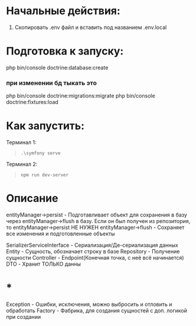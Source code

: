 # Начальные действия:

1. Скопировать .env файл и вставить под названием .env.local

# Подготовка к запуску:

php bin/console doctrine:database:create
### при изменении бд тыкать это
php bin/console doctrine:migrations:migrate
php bin/console doctrine:fixtures:load

# Как запустить:

Терминал 1:
> `.\symfony serve`

Терминал 2:
> `npm run dev-server`

# Описание 

entityManager->persist - Подготавливает объект для сохранения в базу через entityManager->flush в базу.
Если он был получен из репозитория, то entityManager->persist НЕ НУЖЕН
entityManager->flush - Сохраняет все изменения и подготовленные объекты

SerializerServiceInterface - Сериализация/Де-сериализация данных
Entity - Сущность, обозначает строку в базе
Repository - Получение сущности
Controller - Endpoint(Конечная точка, с неё всё начинается)
DTO - Хранит ТОЛЬКО данны

# *

Exception - Ошибки, исключения, можно выбросить и отловить и обработать
Factory - Фабрика, для создания сущностей с доп. логикой при создании
